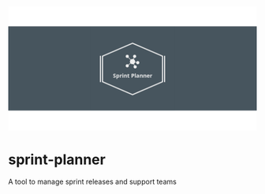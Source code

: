 ![sprintplanner-banner](https://github.com/Vilth83/sprint-planner/blob/master/project-resources/img/linkedin_banner_image_2.png)

# sprint-planner
A tool to manage sprint releases and support teams
